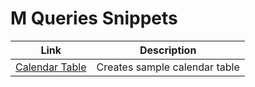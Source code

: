 # M Queries Snippets

 
|Link|Description|
|---|---|
|[Calendar Table](https://github.com/Roman-Zajic/M_Queries/blob/master/Calendar_Table.txt)|Creates sample calendar table|
